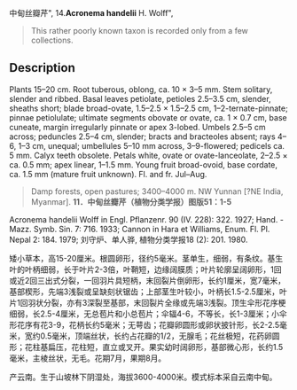 中甸丝瓣芹",
14.**Acronema handelii** H. Wolff",

> This rather poorly known taxon is recorded only from a few collections.

## Description
Plants 15–20 cm. Root tuberous, oblong, ca. 10 × 3–5 mm. Stem solitary, slender and ribbed. Basal leaves petiolate, petioles 2.5–3.5 cm, slender, sheaths short; blade broad-ovate, 1.5–2.5 × 1.5–2.5 cm, 1–2-ternate-pinnate; pinnae petiolulate; ultimate segments obovate or ovate, ca. 1 × 0.7 cm, base cuneate, margin irregularly pinnate or apex 3-lobed. Umbels 2.5–5 cm across; peduncles 2.5–4 cm, slender; bracts and bracteoles absent; rays 4–6, 1–3 cm, unequal; umbellules 5–10 mm across, 3–9-flowered; pedicels ca. 5 mm. Calyx teeth obsolete. Petals white, ovate or ovate-lanceolate, 2–2.5 × ca. 0.5 mm; apex linear, 1–1.5 mm. Young fruit broad-ovoid, base cordate, ca. 1.5 mm (mature fruit unknown). Fl. and fr. Jul–Aug.

> Damp forests, open pastures; 3400–4000 m. NW Yunnan [?NE India, Myanmar].
**11．中甸丝瓣芹（植物分类学报）图版51：1-5**

Acronema handelii Wolff in Engl. Pflanzenr. 90 (IV. 228): 322. 1927; Hand. -Mazz. Symb. Sin. 7: 716. 1933; Cannon in Hara et Williams, Enum. Fl. Pl. Nepal 2: 184. 1979; 刘守炉、单人骅, 植物分类学报18 (2): 201. 1980.

矮小草本，高15-20厘米。根圆卵形，径约5毫米。茎单生，细弱，有条纹。基生叶的叶柄细弱，长于叶片2-3倍，叶鞘短，边缘阔膜质；叶片轮廓呈阔卵形，1回或近2回三出式分裂，一回羽片具短柄，末回裂片倒卵形，长约1厘米，宽7毫米，基部楔形，先端3浅裂或呈缺刻状锯齿；上部茎生叶较小，叶柄长1.5-2.5厘米，叶片1回羽状分裂，亦有3深裂至基部，末回裂片全缘或先端3浅裂。顶生伞形花序梗细弱，长2.5-4厘米，无总苞片和小总苞片；伞辐4-6，不等长，长1-3厘米；小伞形花序有花3-9，花柄长约5毫米；无萼齿；花瓣卵圆形或卵状披针形，长2-2.5毫米，宽约0.5毫米，顶端丝状，长约占花瓣的1/2，无腺毛；花丝极短，花药卵圆形；花柱基扁压，花柱短，直立或叉开。果实幼时阔卵形，基部微心形，长约1.5毫米，主棱丝状，无毛。花期7月，果期8月。

产云南。生于山坡林下阴湿处，海拔3600-4000米。模式标本采自云南中甸。
